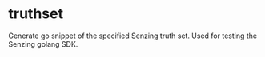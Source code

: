 # truthset

Generate go snippet of the specified Senzing truth set.  Used for testing the
Senzing golang SDK.
